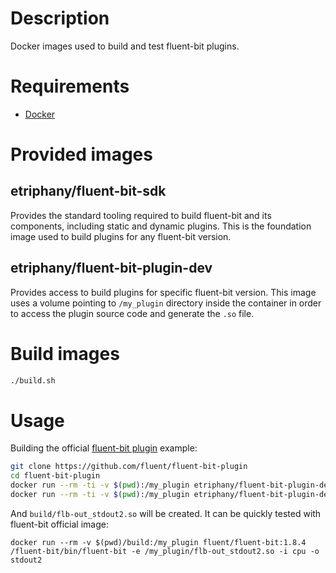 # Description

Docker images used to build and test fluent-bit plugins.

# Requirements

* [Docker](www.docker.com)


# Provided images
## etriphany/fluent-bit-sdk

Provides the standard tooling required to build fluent-bit and its components, including static and dynamic plugins.
This is the foundation image used to build plugins for any fluent-bit version.

## etriphany/fluent-bit-plugin-dev

Provides access to build plugins for specific fluent-bit version.
This image uses a volume pointing to `/my_plugin` directory inside the container in order to access the plugin source code and generate the `.so` file.

# Build images
```bash
./build.sh
```

# Usage
Building the official [fluent-bit plugin](https://github.com/fluent/fluent-bit-plugin) example:

```bash
git clone https://github.com/fluent/fluent-bit-plugin
cd fluent-bit-plugin
docker run --rm -ti -v $(pwd):/my_plugin etriphany/fluent-bit-plugin-dev cmake -DFLB_SOURCE=/usr/src/fluentbit/fluent-bit-1.8.4 -DPLUGIN_NAME=out_stdout2 ../
docker run --rm -ti -v $(pwd):/my_plugin etriphany/fluent-bit-plugin-dev make
```

And `build/flb-out_stdout2.so` will be created. It can be quickly tested with fluent-bit official image:

```
docker run --rm -v $(pwd)/build:/my_plugin fluent/fluent-bit:1.8.4 /fluent-bit/bin/fluent-bit -e /my_plugin/flb-out_stdout2.so -i cpu -o stdout2
```
